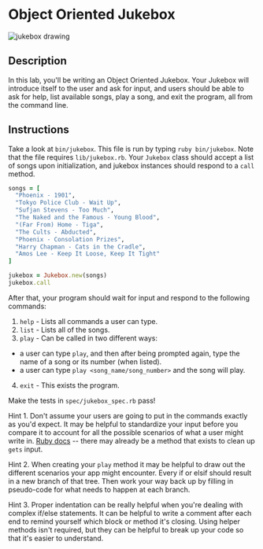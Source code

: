 # Object Oriented Jukebox

![jukebox drawing](https://s3-us-west-2.amazonaws.com/web-dev-readme-photos/oo-labs/jukebox.jpeg)

## Description

In this lab, you'll be writing an Object Oriented Jukebox. Your Jukebox will introduce itself to the user and ask for input, and users should be able to ask for help, list available songs, play a song, and exit the program, all from the command line.

## Instructions

Take a look at `bin/jukebox`. This file is run by typing `ruby bin/jukebox`. Note that the file requires `lib/jukebox.rb`.  Your `Jukebox` class should accept a list of songs upon initialization, and jukebox instances should respond to a `call` method.

```ruby
songs = [
  "Phoenix - 1901",
  "Tokyo Police Club - Wait Up",
  "Sufjan Stevens - Too Much",
  "The Naked and the Famous - Young Blood",
  "(Far From) Home - Tiga",
  "The Cults - Abducted",
  "Phoenix - Consolation Prizes",
  "Harry Chapman - Cats in the Cradle",
  "Amos Lee - Keep It Loose, Keep It Tight"
]

jukebox = Jukebox.new(songs)
jukebox.call
```

After that, your program should wait for input and respond to the following commands:

1. `help` - Lists all commands a user can type.
2. `list` - Lists all of the songs.
3. `play` - Can be called in two different ways:
  * a user can type `play`, and then after being prompted again, type the name of a song or its number (when listed).
  * a user can type `play <song_name/song_number>` and the song will play.
4. `exit` - This exists the program.

Make the tests in `spec/jukebox_spec.rb` pass!

Hint 1. Don't assume your users are going to put in the commands exactly as you'd expect. It may be helpful to standardize your input before you compare it to account for all the possible scenarios of what a user might write in. [Ruby docs](http://ruby-doc.org/core-2.2.0/Array.html) -- there may already be a method that exists to clean up `gets` input.

Hint 2. When creating your `play` method it may be helpful to draw out the different scenarios your app might encounter. Every if or elsif should result in a new branch of that tree. Then work your way back up by filling in pseudo-code for what needs to happen at each branch. 

Hint 3. Proper indentation can be really helpful when you're dealing with complex if/else statements. It can be helpful to write a comment after each end to remind yourself which block or method it's closing. Using helper methods isn't required, but they can be helpful to break up your code so that it's easier to understand. 


